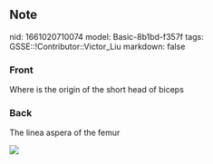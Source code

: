 ## Note
nid: 1661020710074
model: Basic-8b1bd-f357f
tags: GSSE::!Contributor::Victor_Liu
markdown: false

### Front
Where is the origin of the short head of biceps

### Back
The linea aspera of the femur
<div><img src=
"paste-375d4907d09c06d682a67f103672b5f514880f80.jpg"></div>
